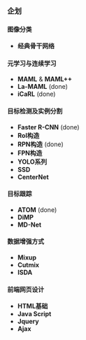 ### 企划

#### 图像分类

- **经典骨干网络**

#### 元学习与连续学习

- **MAML** & **MAML++**
- **La-MAML** (done)
- **iCaRL** (done)

#### 目标检测及实例分割

- **Faster R-CNN** (done)
- **RoI构造**
- **RPN构造** (done)
- **FPN构造**
- **YOLO系列**
- **SSD**
- **CenterNet**

#### 目标跟踪

- **ATOM** (done)
- **DiMP**
- **MD-Net**

#### 数据增强方式

- **Mixup**
- **Cutmix**
- **ISDA**

#### 前端网页设计

- **HTML基础**
- **Java Script**
- **Jquery**
- **Ajax**

